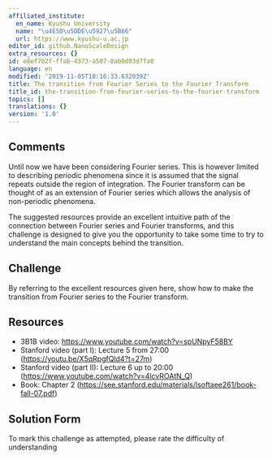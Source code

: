 ```yaml
---
affiliated_institute:
  en_name: Kyushu University
  name: "\u4E5D\u5DDE\u5927\u5B66"
  url: https://www.kyushu-u.ac.jp
editor_id: github.NanoScaleDesign
extra_resources: {}
id: e8ef7b2f-ffab-4373-a507-0ab0d03d7fa0
language: en
modified: '2019-11-05T18:16:33.632039Z'
title: The transition from Fourier Series to the Fourier Transform
title_id: the-transition-from-fourier-series-to-the-fourier-transform
topics: []
translations: {}
version: '1.0'
---
```


## Comments
Until now we have been considering Fourier series. This is however limited to describing periodic phenomena since it is assumed that the signal repeats outside the region of integration. The Fourier transform can be thought of as an extension of Fourier series which allows the analysis of non-periodic phenomena.

The suggested resources provide an excellent intuitive path of the connection between Fourier series and Fourier transforms, and this challenge is designed to give you the opportunity to take some time to try to understand the main concepts behind the transition.

## Challenge
By referring to the excellent resources given here, show how to make the transition from Fourier series to the Fourier transform.


## Resources
- 3B1B video: https://www.youtube.com/watch?v=spUNpyF58BY
- Stanford video (part I): Lecture 5 from 27:00 (https://youtu.be/X5qRpgfQld4?t=27m)
- Stanford video (part II): Lecture 6 up to 20:00 (https://www.youtube.com/watch?v=4lcvROAtN_Q)
- Book: Chapter 2 (https://see.stanford.edu/materials/lsoftaee261/book-fall-07.pdf)


## Solution Form
To mark this challenge as attempted, please rate the difficulty of understanding
